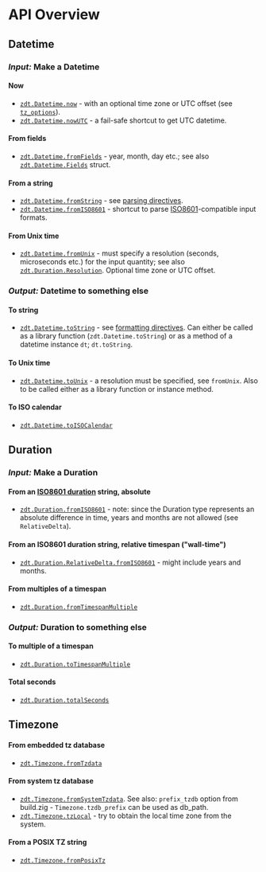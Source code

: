 # API Overview

## Datetime

### _Input:_ Make a Datetime

#### Now

- [`zdt.Datetime.now`](https://fobersteiner.github.io/zdt/#zdt.lib.Datetime.now) - with an optional time zone or UTC offset (see [`tz_options`](https://fobersteiner.github.io/zdt/#zdt.lib.Datetime.tz_options)).
- [`zdt.Datetime.nowUTC`](https://fobersteiner.github.io/zdt/#zdt.lib.Datetime.nowUTC) - a fail-safe shortcut to get UTC datetime.

#### From fields

- [`zdt.Datetime.fromFields`](https://fobersteiner.github.io/zdt/#zdt.lib.Datetime.fromFields) - year, month, day etc.; see also [`zdt.Datetime.Fields`](https://fobersteiner.github.io/zdt/#zdt.lib.Datetime.Fields) struct.

#### From a string

- [`zdt.Datetime.fromString`](https://fobersteiner.github.io/zdt/#zdt.lib.Datetime.fromString) - see [parsing directives](https://github.com/FObersteiner/zdt/wiki/String-parsing-and-formatting-directives).
- [`zdt.Datetime.fromISO8601`](https://fobersteiner.github.io/zdt/#zdt.lib.Datetime.fromISO8601) - shortcut to parse [ISO8601](https://en.wikipedia.org/wiki/ISO_8601)-compatible input formats.

#### From Unix time

- [`zdt.Datetime.fromUnix`](https://fobersteiner.github.io/zdt/#zdt.lib.Datetime.fromUnix) - must specify a resolution (seconds, microseconds etc.) for the input quantity; see also [`zdt.Duration.Resolution`](https://fobersteiner.github.io/zdt/#zdt.lib.Duration.Resolution). Optional  time zone or UTC offset.

### _Output:_ Datetime to something else

#### To string

- [`zdt.Datetime.toString`](https://fobersteiner.github.io/zdt/#zdt.lib.Datetime.toString) - see [formatting directives](https://github.com/FObersteiner/zdt/wiki/String-parsing-and-formatting-directives). Can either be called as a library function (`zdt.Datetime.toString`) or as a method of a datetime instance `dt`; `dt.toString`.

#### To Unix time

- [`zdt.Datetime.toUnix`](https://fobersteiner.github.io/zdt/#zdt.lib.Datetime.toUnix) - a resolution must be specified, see `fromUnix`. Also to be called either as a library function or instance method.

#### To ISO calendar

- [`zdt.Datetime.toISOCalendar`](https://fobersteiner.github.io/zdt/#zdt.lib.Datetime.toISOCalendar)

## Duration

### _Input:_ Make a Duration

#### From an [ISO8601 duration](https://en.wikipedia.org/wiki/ISO_8601#Durations) string, absolute

- [`zdt.Duration.fromISO8601`](https://fobersteiner.github.io/zdt/#zdt.lib.Duration.fromISO8601) - note: since the Duration type represents an absolute difference in time, years and months are not allowed (see `RelativeDelta`).

#### From an ISO8601 duration string, relative timespan ("wall-time")

- [`zdt.Duration.RelativeDelta.fromISO8601`](https://fobersteiner.github.io/zdt/#zdt.lib.Duration.RelativeDelta.fromISO8601) - might include years and months.

#### From multiples of a timespan

- [`zdt.Duration.fromTimespanMultiple`](https://fobersteiner.github.io/zdt/#zdt.lib.Duration.fromTimespanMultiple)

### _Output:_ Duration to something else

#### To multiple of a timespan

- [`zdt.Duration.toTimespanMultiple`](https://fobersteiner.github.io/zdt/#zdt.lib.Duration.toTimespanMultiple)

#### Total seconds

- [`zdt.Duration.totalSeconds`](https://fobersteiner.github.io/zdt/#zdt.lib.Duration.totalSeconds)

## Timezone

#### From embedded tz database

- [`zdt.Timezone.fromTzdata`](https://fobersteiner.github.io/zdt/#zdt.lib.Timezone.fromTzdata)

#### From system tz database

- [`zdt.Timezone.fromSystemTzdata`](https://fobersteiner.github.io/zdt/#zdt.lib.Timezone.fromSystemTzdata). See also: `prefix_tzdb` option from build.zig - `Timezone.tzdb_prefix` can be used as db_path.
- [`zdt.Timezone.tzLocal`](https://fobersteiner.github.io/zdt/#zdt.lib.Timezone.tzLocal) - try to obtain the local time zone from the system.

#### From a POSIX TZ string

- [`zdt.Timezone.fromPosixTz`](https://fobersteiner.github.io/zdt/#zdt.lib.Timezone.fromPosixTz)
